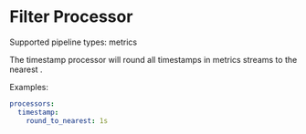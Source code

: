 # Filter Processor

Supported pipeline types: metrics

The timestamp processor will round all timestamps in metrics streams to the nearest <duration>.

Examples:

```yaml
processors:
  timestamp:
    round_to_nearest: 1s
```
